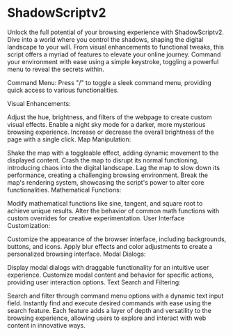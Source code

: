 # ShadowScriptv2
Unlock the full potential of your browsing experience with ShadowScriptv2. Dive into a world where you control the shadows, shaping the digital landscape to your will. From visual enhancements to functional tweaks, this script offers a myriad of features to elevate your online journey. Command your environment with ease using a simple keystroke, toggling a powerful menu to reveal the secrets within.

Command Menu: Press "/" to toggle a sleek command menu, providing quick access to various functionalities.

Visual Enhancements:

Adjust the hue, brightness, and filters of the webpage to create custom visual effects.
Enable a night sky mode for a darker, more mysterious browsing experience.
Increase or decrease the overall brightness of the page with a single click.
Map Manipulation:

Shake the map with a toggleable effect, adding dynamic movement to the displayed content.
Crash the map to disrupt its normal functioning, introducing chaos into the digital landscape.
Lag the map to slow down its performance, creating a challenging browsing environment.
Break the map's rendering system, showcasing the script's power to alter core functionalities.
Mathematical Functions:

Modify mathematical functions like sine, tangent, and square root to achieve unique results.
Alter the behavior of common math functions with custom overrides for creative experimentation.
User Interface Customization:

Customize the appearance of the browser interface, including backgrounds, buttons, and icons.
Apply blur effects and color adjustments to create a personalized browsing interface.
Modal Dialogs:

Display modal dialogs with draggable functionality for an intuitive user experience.
Customize modal content and behavior for specific actions, providing user interaction options.
Text Search and Filtering:

Search and filter through command menu options with a dynamic text input field.
Instantly find and execute desired commands with ease using the search feature.
Each feature adds a layer of depth and versatility to the browsing experience, allowing users to explore and interact with web content in innovative ways.
